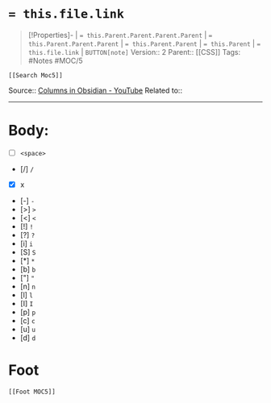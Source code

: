 # `= this.file.link`
>[!Properties]- | `= this.Parent.Parent.Parent.Parent` |  `= this.Parent.Parent.Parent` | `= this.Parent.Parent` | `= this.Parent` | `= this.file.link` | `BUTTON[note]`
>Version:: 2
>Parent:: [[CSS]]
>Tags: #Notes #MOC/5 
```meta-bind-embed
[[Search Moc5]]
```
Source:: [Columns in Obsidian - YouTube](https://www.youtube.com/watch?v=uSCsWppTFHs&ab_channel=DannyHatcher)
Related to::
***
# Body:


- [ ] `<space>`
- [/] `/`
- [x] x 
- [-] `-`
- [>] `>`
- [<] `<`
- [!] `!`
- [?] `?`
- [i] `i`
- [S] `S`
- [*] `*`
- [b] `b`
- ["] `"`
- [n] `n`
- [l] `l`
- [I] `I`
- [p] `p`
- [c] `c`
- [u] `u`
- [d] `d`





# Foot
```meta-bind-embed
[[Foot MOC5]]
```